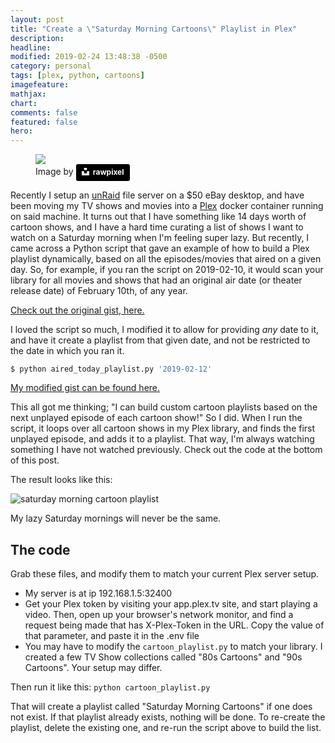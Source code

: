 ```yaml
---
layout: post
title: "Create a \"Saturday Morning Cartoons\" Playlist in Plex"
description:
headline:
modified: 2019-02-24 13:48:38 -0500
category: personal
tags: [plex, python, cartoons]
imagefeature:
mathjax:
chart:
comments: false
featured: false
hero:
---
```


<figure>
  <img src="{% asset_path rawpixel-788409-unsplash.jpg %}" />
  <figcaption>
    Image by
    <a style="background-color:black;color:white;text-decoration:none;padding:4px 6px;font-family:-apple-system, BlinkMacSystemFont, &quot;San Francisco&quot;, &quot;Helvetica Neue&quot;, Helvetica, Ubuntu, Roboto, Noto, &quot;Segoe UI&quot;, Arial, sans-serif;font-size:12px;font-weight:bold;line-height:1.2;display:inline-block;border-radius:3px" href="https://unsplash.com/@rawpixel?utm_medium=referral&amp;utm_campaign=photographer-credit&amp;utm_content=creditBadge" target="_blank" rel="noopener noreferrer" title="Download free do whatever you want high-resolution photos from rawpixel"><span style="display:inline-block;padding:2px 3px"><svg xmlns="http://www.w3.org/2000/svg" style="height:12px;width:auto;position:relative;vertical-align:middle;top:-2px;fill:white" viewBox="0 0 32 32"><title>unsplash-logo</title><path d="M10 9V0h12v9H10zm12 5h10v18H0V14h10v9h12v-9z"></path></svg></span><span style="display:inline-block;padding:2px 3px">rawpixel</span></a>
  </figcaption>
</figure>


Recently I setup an [unRaid](https://unraid.net) file server on a $50 eBay desktop, and have been moving my TV shows and movies into a [Plex](https://www.plex.tv) docker container running on said machine. It turns out that I have something like 14 days worth of cartoon shows, and I have a hard time curating a list of shows I want to watch on a Saturday morning when I'm feeling super lazy. But recently, I came across a Python script that gave an example of how to build a Plex playlist dynamically, based on all the episodes/movies that aired on a given day. So, for example, if you ran the script on 2019-02-10, it would scan your library for all movies and shows that had an original air date (or theater release date) of February 10th, of any year.

[Check out the original gist, here.](https://gist.github.com/blacktwin/397f07724abebd1223ba6ea644ea1669)

I loved the script so much, I modified it to allow for providing *any* date to it, and have it create a playlist from that given date, and not be restricted to the date in which you ran it.

```bash
$ python aired_today_playlist.py '2019-02-12'
```

[My modified gist can be found here.](https://gist.github.com/cfurrow/8bb5cb079602eafb358c9ab062ba1ebb)

This all got me thinking; "I can build custom cartoon playlists based on the next unplayed episode of each cartoon show!" So I did. When I run the script, it loops over all cartoon shows in my Plex library, and finds the first unplayed episode, and adds it to a playlist. That way, I'm always watching something I have not watched previously. Check out the code at the bottom of this post.

The result looks like this:

<img src="{% asset_path plex-playlist.png %}" alt="saturday morning cartoon playlist" />

My lazy Saturday mornings will never be the same.

## The code
Grab these files, and modify them to match your current Plex server setup.

* My server is at ip 192.168.1.5:32400
* Get your Plex token by visiting your app.plex.tv site, and start playing a video. Then, open up your browser's network monitor, and find a request being made that has X-Plex-Token in the URL. Copy the value of that parameter, and paste it in the .env file
* You may have to modify the `cartoon_playlist.py` to match your library. I created a few TV Show collections called "80s Cartoons" and "90s Cartoons". Your setup may differ.

Then run it like this: `python cartoon_playlist.py`

That will create a playlist called "Saturday Morning Cartoons" if one does not exist. If that playlist already exists, nothing will be done. To re-create the playlist, delete the existing one, and re-run the script above to build the list.

<script src="https://gist.github.com/cfurrow/13a062359bd83ac17a38f8c4fcd3bab2.js"></script>
